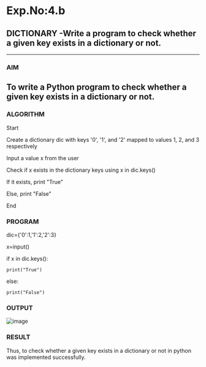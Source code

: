 # Exp.No:4.b
## DICTIONARY -Write a program to check whether a given key exists in a dictionary or not.

---

### AIM  
To write a Python program to check whether a given key exists in a dictionary or not.
---

### ALGORITHM
Start

Create a dictionary dic with keys '0', '1', and '2' mapped to values 1, 2, and 3 respectively

Input a value x from the user

Check if x exists in the dictionary keys using x in dic.keys()

If it exists, print "True"

Else, print "False"

End

### PROGRAM
dic={'0':1,'1':2,'2':3}

x=input()

if x in dic.keys():

    print("True")
else:

    print("False")
    
### OUTPUT

![image](https://github.com/user-attachments/assets/1d5feba8-b2c4-44e7-90c8-085e2a98718c)

### RESULT
Thus, to check whether a given key exists in a dictionary or not in python was implemented successfully.
